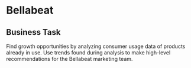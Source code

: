 # Bellabeat

## Business Task

Find growth opportunities by analyzing consumer usage data of products already in use.  Use trends found during analysis to make high-level recommendations for the Bellabeat marketing team.  
